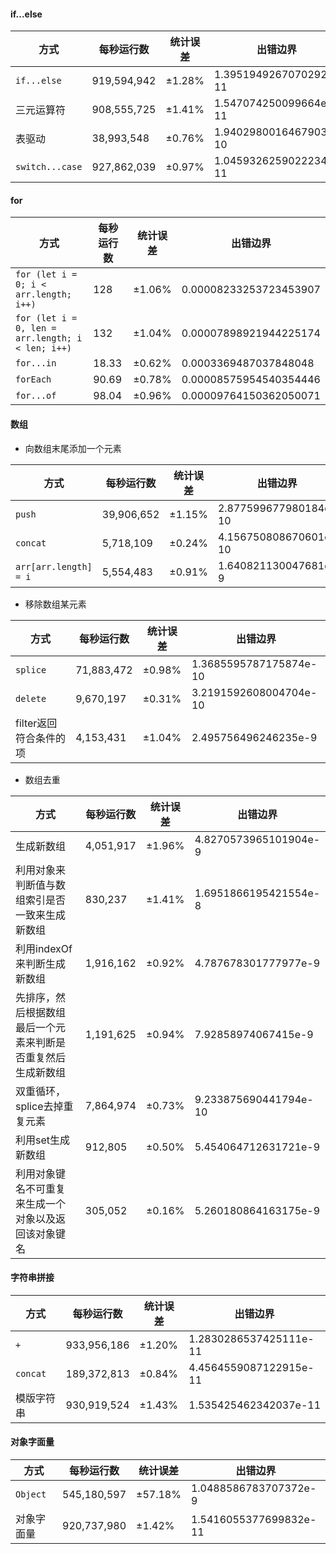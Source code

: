  #### if...else
 | 方式 | 每秒运行数 | 统计误差 | 出错边界 |
 | --- | --- | --- | --- |
 | `if...else` | 919,594,942 | ±1.28% | 1.3951949267070292e-11 |
 | 三元运算符 | 908,555,725 | ±1.41% | 1.547074250099664e-11 |
 | 表驱动 | 38,993,548 | ±0.76% | 1.9402980016467903e-10 |
 | `switch...case` | 927,862,039 | ±0.97% | 1.0459326259022234e-11 |


#### for
| 方式 | 每秒运行数 | 统计误差 | 出错边界 |
| --- | --- | --- | --- |
| `for (let i = 0; i < arr.length; i++)` | 128 | ±1.06% | 0.00008233253723453907 |
| `for (let i = 0, len = arr.length; i < len; i++)` | 132 | ±1.04% | 0.00007898921944225174 |
| `for...in` | 18.33 | ±0.62% | 0.0003369487037848048 |
| `forEach` | 90.69 | ±0.78% | 0.00008575954540354446 |
| `for...of` | 98.04 | ±0.96% | 0.00009764150362050071 |


#### 数组

- 向数组末尾添加一个元素
  
 | 方式 | 每秒运行数 | 统计误差 | 出错边界 |
 | --- | --- | --- | --- |
 | `push` | 39,906,652 | ±1.15%| 2.877599677980184e-10 |
 | `concat` | 5,718,109 | ±0.24% | 4.156750808670601e-10 |
 | `arr[arr.length] = i` | 5,554,483| ±0.91% | 1.640821130047681e-9 |

- 移除数组某元素
  
| 方式 | 每秒运行数 | 统计误差 | 出错边界 |
| --- | --- | --- | --- |
| `splice` | 71,883,472 | ±0.98% | 1.3685595787175874e-10 |
| `delete` | 9,670,197 | ±0.31% | 3.2191592608004704e-10 |
| filter返回符合条件的项 | 4,153,431 | ±1.04% | 2.495756496246235e-9 |

- 数组去重
  
| 方式 | 每秒运行数 | 统计误差 | 出错边界 |
| --- | --- | --- | --- |
| 生成新数组 | 4,051,917 | ±1.96% | 4.8270573965101904e-9 |
| 利用对象来判断值与数组索引是否一致来生成新数组 | 830,237 | ±1.41% | 1.6951866195421554e-8 |
| 利用indexOf来判断生成新数组 | 1,916,162 | ±0.92% | 4.787678301777977e-9 |
| 先排序，然后根据数组最后一个元素来判断是否重复然后生成新数组 | 1,191,625 | ±0.94% | 7.92858974067415e-9 |
| 双重循环，splice去掉重复元素 | 7,864,974 | ±0.73% | 9.233875690441794e-10 |
| 利用set生成新数组 | 912,805 | ±0.50% | 5.454064712631721e-9 |
| 利用对象键名不可重复来生成一个对象以及返回该对象键名 | 305,052 | ±0.16% | 5.260180864163175e-9 |

#### 字符串拼接
| 方式 | 每秒运行数 | 统计误差 | 出错边界 |
| --- | --- | --- | --- |
| `+` | 933,956,186 | ±1.20% | 1.2830286537425111e-11 |
| `concat` | 189,372,813 | ±0.84% | 4.4564559087122915e-11 |
| 模版字符串 | 930,919,524 | ±1.43% | 1.535425462342037e-11 |


#### 对象字面量
| 方式 | 每秒运行数 | 统计误差 | 出错边界 |
| --- | --- | --- | --- |
| `Object` | 545,180,597 | ±57.18% | 1.0488586783707372e-9 |
| 对象字面量 | 920,737,980 | ±1.42% | 1.5416055377699832e-11 |
